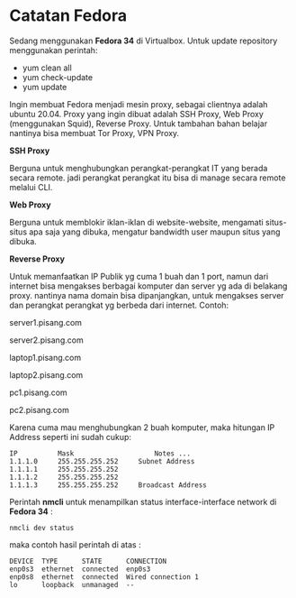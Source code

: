 # Catatan Fedora

Sedang menggunakan **Fedora 34** di Virtualbox. Untuk update repository menggunakan perintah:

* yum clean all
* yum check-update
* yum update

Ingin membuat Fedora menjadi mesin proxy, sebagai clientnya adalah ubuntu 20.04. Proxy yang ingin dibuat adalah SSH Proxy, Web Proxy (menggunakan Squid), Reverse Proxy. Untuk tambahan bahan belajar nantinya bisa membuat Tor Proxy, VPN Proxy.

**SSH Proxy**

Berguna untuk menghubungkan perangkat-perangkat IT yang berada secara remote. jadi perangkat perangkat itu bisa di manage secara remote melalui CLI.

**Web Proxy**

Berguna untuk memblokir iklan-iklan di website-website, mengamati situs-situs apa saja yang dibuka, mengatur bandwidth user maupun situs yang dibuka.

**Reverse Proxy**

Untuk memanfaatkan IP Publik yg cuma 1 buah dan 1 port, namun dari internet bisa mengakses berbagai komputer dan server yg ada di belakang proxy. nantinya nama domain bisa dipanjangkan, untuk mengakses server dan perangkat perangkat yg berbeda dari internet. Contoh:

server1.pisang.com

server2.pisang.com

laptop1.pisang.com

laptop2.pisang.com

pc1.pisang.com

pc2.pisang.com


Karena cuma mau menghubungkan 2 buah komputer, maka hitungan IP Address seperti ini sudah cukup:
```text
IP		    Mask			        Notes ...
1.1.1.0		255.255.255.252		Subnet Address
1.1.1.1		255.255.255.252	
1.1.1.2		255.255.255.252	
1.1.1.3		255.255.255.252		Broadcast Address
```

Perintah **nmcli** untuk menampilkan status interface-interface network di **Fedora 34** :
```text
nmcli dev status
```

maka contoh hasil perintah di atas :
```text
DEVICE  TYPE      STATE      CONNECTION
enp0s3  ethernet  connected  enp0s3
enp0s8  ethernet  connected  Wired connection 1
lo      loopback  unmanaged  --
```


